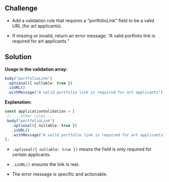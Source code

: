 ﻿


## Challenge 


-   Add a validation rule that requires a “portfolioLink” field to be a valid URL (for art applicants).
    
-   If missing or invalid, return an error message: “A valid portfolio link is required for art applicants.”
    

## Solution


**Usage in the validation array:**
 ```typescript 
body("portfolioLink")
  .optional({ nullable: true })
  .isURL()
  .withMessage("A valid portfolio link is required for art applicants"),
 ```

**Explanation:**
 ```typescript 
const applicationValidation = [
  // ...other rules...
  body("portfolioLink")
    .optional({ nullable: true })
    .isURL()
    .withMessage("A valid portfolio link is required for art applicants"),
];
 ```
-   `.optional({ nullable: true })`  means the field is only required for certain applicants.
    
-   `.isURL()`  ensures the link is real.
    
-   The error message is specific and actionable.
